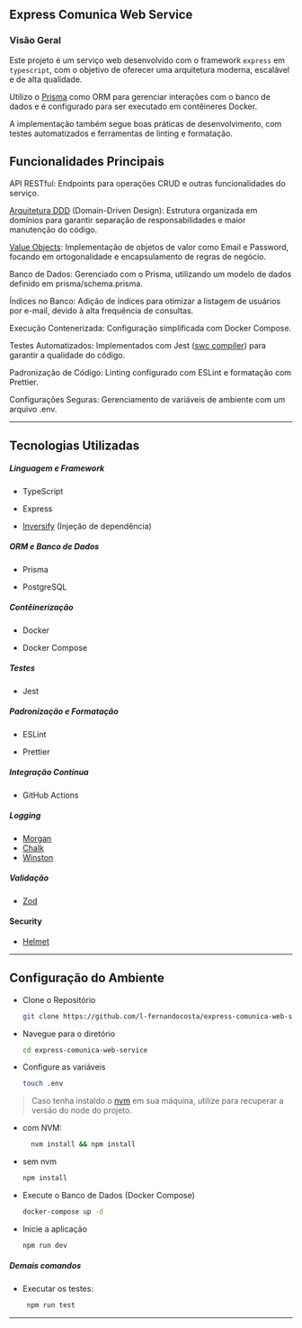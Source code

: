 ## Express Comunica Web Service

### Visão Geral

Este projeto é um serviço web desenvolvido com o framework `express` em `typescript`, com o objetivo de oferecer uma arquitetura moderna, escalável e de alta qualidade. 

Utilizo o [Prisma](https://www.prisma.io/) como ORM para gerenciar interações com o banco de dados e é configurado para ser executado em contêineres Docker. 
 
A implementação também segue boas práticas de desenvolvimento, com testes automatizados e ferramentas de linting e formatação.

## Funcionalidades Principais 

API RESTful: Endpoints para operações CRUD e outras funcionalidades do serviço.

[Arquitetura DDD](https://martinfowler.com/bliki/DomainDrivenDesign.html) (Domain-Driven Design): Estrutura organizada em domínios para garantir separação de responsabilidades e maior manutenção do código.

[Value Objects](https://martinfowler.com/bliki/ValueObject.html): Implementação de objetos de valor como Email e Password, focando em ortogonalidade e encapsulamento de regras de negócio.

Banco de Dados: Gerenciado com o Prisma, utilizando um modelo de dados definido em prisma/schema.prisma.

Índices no Banco: Adição de índices para otimizar a listagem de usuários por e-mail, devido à alta frequência de consultas.

Execução Contenerizada: Configuração simplificada com Docker Compose.

Testes Automatizados: Implementados com Jest ([swc compiler](https://swc.rs/)) para garantir a qualidade do código.

Padronização de Código: Linting configurado com ESLint e formatação com Prettier.

Configurações Seguras: Gerenciamento de variáveis de ambiente com um arquivo .env.

---
 
## Tecnologias Utilizadas

##### Linguagem e Framework

- TypeScript

- Express

- [Inversify](https://github.com/inversify/InversifyJS) (Injeção de dependência)

##### ORM e Banco de Dados

- Prisma

- PostgreSQL

##### Contêinerização

- Docker

- Docker Compose

##### Testes

- Jest

##### Padronização e Formatação

- ESLint

- Prettier

##### Integração Contínua

- GitHub Actions

##### Logging
- [Morgan](https://www.npmjs.com/package/morgan)
- [Chalk](https://www.npmjs.com/package/chalk)
- [Winston](https://www.npmjs.com/package/winston)

##### Validação
- [Zod](https://www.npmjs.com/package/zod)

#### Security
- [Helmet](https://www.npmjs.com/package/helmet)

---
## Configuração do Ambiente

- Clone o Repositório
  ```sh 
  git clone https://github.com/l-fernandocosta/express-comunica-web-service.git
  ``` 
- Navegue para o diretório
  ```sh
  cd express-comunica-web-service
  ```
- Configure as variáveis
  ```sh
  touch .env
  ```

> Caso tenha instaldo o [nvm](https://github.com/nvm-sh/nvm) em sua máquina, utilize  para recuperar a versão  do node do projeto.

- com NVM:
  ```sh 
    nvm install && npm install
  ```

- sem nvm
  ```sh
  npm install
  ```

- Execute o Banco de Dados (Docker Compose)
  ```sh
  docker-compose up -d
  ```
- Inicie a aplicação
  ```sh
  npm run dev  
  ```
##### Demais comandos
- Executar os testes:
  ```sh
   npm run test
  ```


----